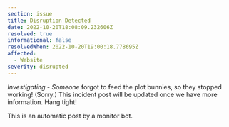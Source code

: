 ```yaml
---
section: issue
title: Disruption Detected
date: 2022-10-20T18:08:09.232606Z
resolved: true
informational: false
resolvedWhen: 2022-10-20T19:00:18.778695Z
affected:
  - Website
severity: disrupted
---
```

*Investigating* - _Someone_ forgot to feed the plot bunnies, so they stopped working! (Sorry.) This incident post will be updated once we have more information. Hang tight!

This is an automatic post by a monitor bot.
        